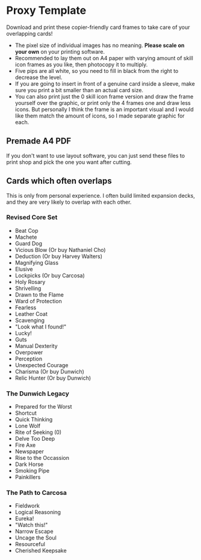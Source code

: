 # Proxy Template

Download and print these copier-friendly card frames to take care of your overlapping cards!

- The pixel size of individual images has no meaning. **Please scale on your own** on your printing software.
- Recommended to lay them out on A4 paper with varying amount of skill icon frames as you like, then photocopy it to multiply.
- Five pips are all white, so you need to fill in black from the right to decrease the level.
- If you are going to insert in front of a genuine card inside a sleeve, make sure you print a bit smaller than an actual card size.
- You can also print just the 0 skill icon frame version and draw the frame yourself over the graphic, or print only the 4 frames one and draw less icons. But personally I think the frame is an important visual and I would like them match the amount of icons, so I made separate graphic for each.

## Premade A4 PDF

If you don't want to use layout software, you can just send these files to print shop and pick the one you want after cutting.

## Cards which often overlaps

This is only from personal experience. I often build limited expansion decks, and they are very likely to overlap with each other. 

### Revised Core Set

- Beat Cop
- Machete
- Guard Dog
- Vicious Blow (Or buy Nathaniel Cho)
- Deduction (Or buy Harvey Walters)
- Magnifying Glass
- Elusive
- Lockpicks (Or buy Carcosa)
- Holy Rosary
- Shrivelling
- Drawn to the Flame
- Ward of Protection
- Fearless
- Leather Coat
- Scavenging
- "Look what I found!"
- Lucky!
- Guts
- Manual Dexterity
- Overpower
- Perception
- Unexpected Courage
- Charisma (Or buy Dunwich)
- Relic Hunter (Or buy Dunwich)

### The Dunwich Legacy

- Prepared for the Worst
- Shortcut
- Quick Thinking
- Lone Wolf
- Rite of Seeking (0)
- Delve Too Deep
- Fire Axe
- Newspaper
- Rise to the Occassion
- Dark Horse
- Smoking Pipe
- Painkillers

### The Path to Carcosa

- Fieldwork
- Logical Reasoning
- Eureka!
- "Watch this!"
- Narrow Escape
- Uncage the Soul
- Resourceful
- Cherished Keepsake
